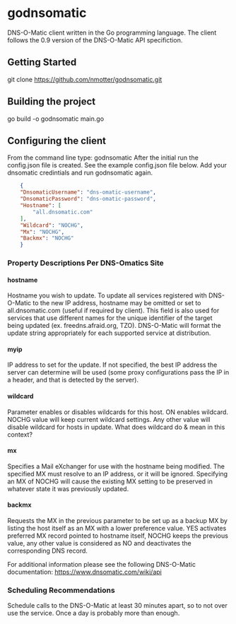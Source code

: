 # godnsomatic

DNS-O-Matic client written in the Go programming language.  The client follows the 0.9 version of the DNS-O-Matic API specifiction.

## Getting Started

git clone <https://github.com/nmotter/godnsomatic.git>

## Building the project

go build -o godnsomatic main.go

## Configuring the client

From the command line type: godnsomatic
After the initial run the config.json file is created.  See the example config.json file below.  Add your dnsomatic credintials and run godnsomatic again.

```json
    {
    "DnsomaticUsername": "dns-omatic-username",
    "DnsomaticPassword": "dns-omatic-password",
    "Hostname": [
        "all.dnsomatic.com"
    ],
    "Wildcard": "NOCHG",
    "Mx": "NOCHG",
    "Backmx": "NOCHG"
    }
```

### Property Descriptions Per DNS-Omatics Site

#### hostname

Hostname you wish to update. To update all services registered with DNS-O-Matic to the new IP address, hostname may be omitted or set to all.dnsomatic.com (useful if required by client). This field is also used for services that use different names for the unique identifier of the target being updated (ex. freedns.afraid.org, TZO). DNS-O-Matic will format the update string appropriately for each supported service at distribution.

#### myip

IP address to set for the update. If not specified, the best IP address the server can determine will be used (some proxy configurations pass the IP in a header, and that is detected by the server).

#### wildcard

Parameter enables or disables wildcards for this host. ON enables wildcard. NOCHG value will keep current wildcard settings. Any other value will disable wildcard for hosts in update. What does wildcard do & mean in this context?

#### mx

Specifies a Mail eXchanger for use with the hostname being modified. The specified MX must resolve to an IP address, or it will be ignored. Specifying an MX of NOCHG will cause the existing MX setting to be preserved in whatever state it was previously updated.

#### backmx

Requests the MX in the previous parameter to be set up as a backup MX by listing the host itself as an MX with a lower preference value. YES activates preferred MX record pointed to hostname itself, NOCHG keeps the previous value, any other value is considered as NO and deactivates the corresponding DNS record.

For additional information please see the following DNS-O-Matic documentation: <https://www.dnsomatic.com/wiki/api>

### Scheduling Recommendations

Schedule calls to the DNS-O-Matic at least 30 minutes apart, so to not over use the service.  Once a day is probably more than enough.